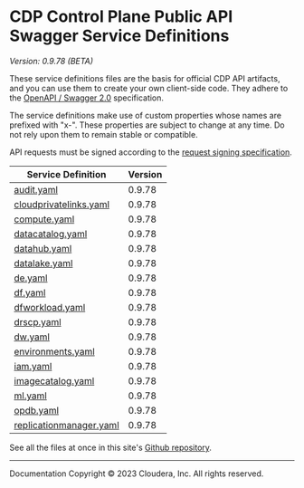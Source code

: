 # CDP Control Plane Public API Swagger Service Definitions

*Version: 0.9.78 (BETA)*

These service definitions files are the basis for official CDP API artifacts,
and you can use them to create your own client-side code. They adhere to the
[OpenAPI / Swagger 2.0](https://swagger.io/specification/v2/) specification.

The service definitions make use of custom properties whose names are prefixed
with "x-". These properties are subject to change at any time. Do not rely upon
them to remain stable or compatible.

API requests must be signed according to the
[request signing specification](request_signing.md).

| Service Definition | Version |
| --- | --- |
| [audit.yaml](./audit.yaml) | 0.9.78 |
| [cloudprivatelinks.yaml](./cloudprivatelinks.yaml) | 0.9.78 |
| [compute.yaml](./compute.yaml) | 0.9.78 |
| [datacatalog.yaml](./datacatalog.yaml) | 0.9.78 |
| [datahub.yaml](./datahub.yaml) | 0.9.78 |
| [datalake.yaml](./datalake.yaml) | 0.9.78 |
| [de.yaml](./de.yaml) | 0.9.78 |
| [df.yaml](./df.yaml) | 0.9.78 |
| [dfworkload.yaml](./dfworkload.yaml) | 0.9.78 |
| [drscp.yaml](./drscp.yaml) | 0.9.78 |
| [dw.yaml](./dw.yaml) | 0.9.78 |
| [environments.yaml](./environments.yaml) | 0.9.78 |
| [iam.yaml](./iam.yaml) | 0.9.78 |
| [imagecatalog.yaml](./imagecatalog.yaml) | 0.9.78 |
| [ml.yaml](./ml.yaml) | 0.9.78 |
| [opdb.yaml](./opdb.yaml) | 0.9.78 |
| [replicationmanager.yaml](./replicationmanager.yaml) | 0.9.78 |

See all the files at once in this site's
[Github repository](https://github.com/cloudera/cdp-dev-docs/tree/master/api-docs/swagger).

----

Documentation Copyright © 2023 Cloudera, Inc. All rights reserved.

